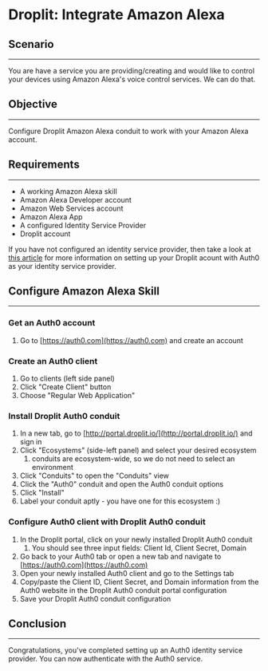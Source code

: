 # Droplit: Integrate Amazon Alexa

## Scenario

---

You are have a service you are providing/creating and would like to control your devices using Amazon Alexa's voice control services. We can do that.

## Objective

---

Configure Droplit Amazon Alexa conduit to work with your Amazon Alexa account.

## Requirements

---

* A working Amazon Alexa skill
* Amazon Alexa Developer account
* Amazon Web Services account
* Amazon Alexa App
* A configured Identity Service Provider 
* Droplit account

If you have not configured an identity service provider, then take a look at [this article](https://ferrantejake.gitbooks.io/braindump/content/droplit-installing-identity-provider-conduit.html) for more information on setting up your Droplit acount with Auth0 as your identity service provider.

## Configure Amazon Alexa Skill

---

### Get an Auth0 account

1. Go to [https://auth0.com](https://auth0.com) and create an account

### Create an Auth0 client

1. Go to clients \(left side panel\)
2. Click "Create Client" button
3. Choose "Regular Web Application"

### Install Droplit Auth0 conduit

1. In a new tab, go to [http://portal.droplit.io/](http://portal.droplit.io/) and sign in
2. Click "Ecosystems" \(side-left panel\) and select your desired ecosystem
   1. conduits are ecosystem-wide, so we do not need to select an environment
3. Click "Conduits" to open the "Conduits" view
4. Click the "Auth0" conduit and open the Auth0 conduit options
5. Click "Install"
6. Label your conduit aptly - you have one for this ecosystem :\)

### Configure Auth0 client with Droplit Auth0 conduit

1. In the Droplit portal, click on your newly installed Droplit Auth0 conduit
   1. You should see three input fields: Client Id, Client Secret, Domain
2. Go back to your Auth0 tab or open a new tab and navigate to [https://auth0.com](https://auth0.com)
3. Open your newly installed Auth0 client and go to the Settings tab
4. Copy/paste the Client ID, Client Secret, and Domain information from the Auth0 website in the Droplit Auth0 conduit portal configuration
5. Save your Droplit Auth0 conduit configuration

## Conclusion

---

Congratulations, you've completed setting up an Auth0 identity service provider. You can now authenticate with the Auth0 service.

